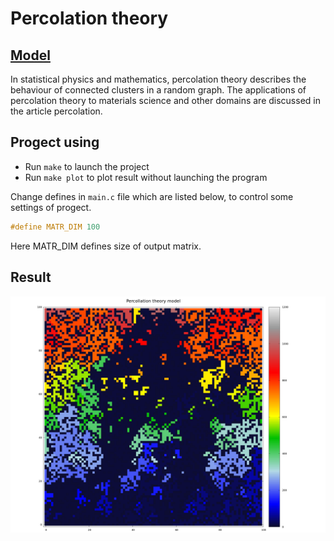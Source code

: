 # Percolation theory

## [Model](https://en.wikipedia.org/wiki/Percolation_theory)

In statistical physics and mathematics, percolation theory describes the behaviour of connected clusters in a random graph. The applications of percolation theory to materials science and other domains are discussed in the article percolation.

## Progect using

* Run `make` to launch the project
* Run `make plot` to plot result without launching the program

Change defines in `main.c` file which are listed below, to control some settings of progect.

```C
#define MATR_DIM 100
```
Here MATR_DIM defines size of output matrix.

## Result

![Animation](https://github.com/vakulin95/Math-modeling/blob/master/Percolation/files/pl_out.png)
